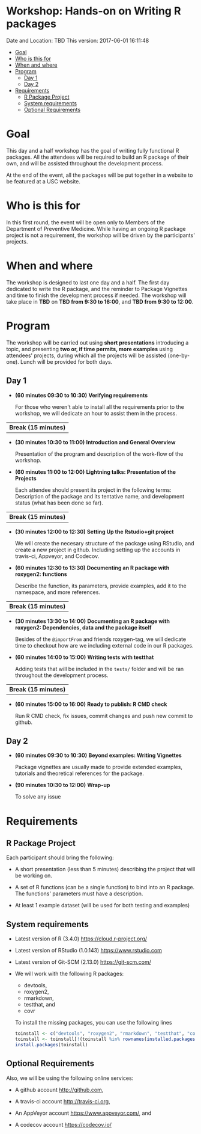 Workshop: Hands-on on Writing R packages
================
Date and Location: TBD
This version: 2017-06-01 16:11:48

-   [Goal](#goal)
-   [Who is this for](#who-is-this-for)
-   [When and where](#when-and-where)
-   [Program](#program)
    -   [Day 1](#day-1)
    -   [Day 2](#day-2)
-   [Requirements](#requirements)
    -   [R Package Project](#r-package-project)
    -   [System requirements](#system-requirements)
    -   [Optional Requirements](#optional-requirements)

Goal
====

This day and a half workshop has the goal of writing fully functional R packages. All the attendees will be required to build an R package of their own, and will be assisted throughout the development process.

At the end of the event, all the packages will be put together in a website to be featured at a USC website.

Who is this for
===============

In this first round, the event will be open only to Members of the Department of Preventive Medicine. While having an ongoing R package project is not a requirement, the workshop will be driven by the participants' projects.

When and where
==============

The workshop is designed to last one day and a half. The first day dedicated to write the R package, and the reminder to Package Vignettes and time to finish the development process if needed. The workshop will take place in **TBD** on **TBD from 9:30 to 16:00**, and **TBD from 9:30 to 12:00**.

Program
=======

The workshop will be carried out using **short presentations** introducing a topic, and presenting **two or, if time permits, more examples** using attendees' projects, during which all the projects will be assisted (one-by-one). Lunch will be provided for both days.

Day 1
-----

-   **(60 minutes 09:30 to 10:30)** **Verifying requirements**

    For those who weren't able to install all the requirements prior to the workshop, we will dedicate an hour to assist them in the process.

|                        |
|:----------------------:|
| **Break (15 minutes)** |

-   **(30 minutes 10:30 to 11:00)** **Introduction and General Overview**

    Presentation of the program and description of the work-flow of the workshop.

-   **(60 minutes 11:00 to 12:00)** **Lightning talks: Presentation of the Projects**

    Each attendee should present its project in the following terms: Description of the package and its tentative name, and development status (what has been done so far).

|                        |
|:----------------------:|
| **Break (15 minutes)** |

-   **(30 minutes 12:00 to 12:30)** **Setting Up the Rstudio+git project**

    We will create the necesary structure of the package using RStudio, and create a new project in github. Including setting up the accounts in travis-ci, Appveyor, and Codecov.

-   **(60 minutes 12:30 to 13:30)** **Documenting an R package with roxygen2: functions**

    Describe the function, its parameters, provide examples, add it to the namespace, and more references.

|                        |
|:----------------------:|
| **Break (15 minutes)** |

-   **(30 minutes 13:30 to 14:00)** **Documenting an R package with roxygen2: Dependencies, data and the package itself**

    Besides of the `@importFrom` and friends roxygen-tag, we will dedicate time to checkout how are we including external code in our R packages.

-   **(60 minutes 14:00 to 15:00)** **Writing tests with testthat**

    Adding tests that will be included in the `tests/` folder and will be ran throughout the development process.

|                        |
|:----------------------:|
| **Break (15 minutes)** |

-   **(60 minutes 15:00 to 16:00)** **Ready to publish: R CMD check**

    Run R CMD check, fix issues, commit changes and push new commit to github.

Day 2
-----

-   **(60 minutes 09:30 to 10:30)** **Beyond examples: Writing Vignettes**

    Package vignettes are usually made to provide extended examples, tutorials and theoretical references for the package.

-   **(90 minutes 10:30 to 12:00)** **Wrap-up**

    To solve any issue

Requirements
============

R Package Project
-----------------

Each participant should bring the following:

-   A short presentation (less than 5 minutes) describing the project that will be working on.

-   A set of R functions (can be a single function) to bind into an R package. The functions' parameters must have a description.

-   At least 1 example dataset (will be used for both testing and examples)

System requirements
-------------------

-   Latest version of R (3.4.0) <https://cloud.r-project.org/>

-   Latest version of RStudio (1.0.143) <https://www.rstudio.com>

-   Latest version of Git-SCM (2.13.0) <https://git-scm.com/>

-   We will work with the following R packages:

    -   devtools,
    -   roxygen2,
    -   rmarkdown,
    -   testthat, and
    -   covr

    To install the missing packages, you can use the following lines

    ``` r
    toinstall <- c("devtools", "roxygen2", "rmarkdown", "testthat", "covr") 
    toinstall <- toinstall[!(toinstall %in% rownames(installed.packages()))]
    install.packages(toinstall)
    ```

Optional Requirements
---------------------

Also, we will be using the following online services:

-   A github account <http://github.com>,

-   A travis-ci account <http://travis-ci.org>,

-   An AppVeyor account <https://www.appveyor.com/>, and

-   A codecov account <https://codecov.io/>
